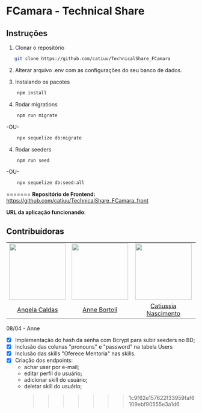 # FCamara - Technical Share

## Instruções

1. Clonar o repositório

```sh
   git clone https://github.com/catiuu/TechnicalShare_FCamara
```

2. Alterar arquivo .env com as configurações do seu banco de dados.

3. Instalando os pacotes

```sh
    npm install
```

4. Rodar migrations

```sh
    npm run migrate
```

-OU-

```sh
    npx sequelize db:migrate
```

4. Rodar seeders

```sh
    npm run seed
```

-OU-

```sh
    npx sequelize db:seed:all
```

=======
**Repositório de Frontend:** https://github.com/catiuu/TechnicalShare_FCamara_front

**URL da aplicação funcionando**:

## Contribuídoras

<table>
    <tr align="center">
        <td>
            <img src="https://avatars.githubusercontent.com/u/86853033?v=4" height="150px">
        </td>
        <td>
            <img src="https://avatars.githubusercontent.com/u/62453211?v=4" height="150px"></td>
        </td>
        <td>
            <img src="https://avatars.githubusercontent.com/u/85588757?v=4" height="150px"></td>
        </td>
    </tr>
    <tr align="center">
        <td>
        <a href="https://github.com/sucodelarangela">Angela Caldas</a>
        </td>
        <td>
        <a href="https://github.com/ANNEBORTOLI">Anne Bortoli</a>
        </td>
        <td>
        <a href="https://github.com/catiuu">Catiussia Nascimento</a>
        </td>
    </tr>
</table>

08/04 - Anne

- [x] Implementação do hash da senha com Bcrypt para subir seeders no BD;
- [x] Inclusão das colunas "pronouns" e "password" na tabela Users
- [x] Inclusão das skills "Oferece Mentoria" nas skills.
- [x] Criação dos endpoints:
  - achar user por e-mail;
  - editar perfil do usuário;
  - adicionar skill do usuário;
  - deletar skill do usuário;
    > > > > > > > 1c9f62e157622f33959faf6109ebf90555e3a1d6
